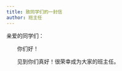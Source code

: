 ```yaml
---
title: 致同学们的一封信
author: 班主任
---
```


亲爱的同学们：

<div style="text-indent:2em;">你们好！

见到你们真好！很荣幸成为大家的班主任。

</div>

